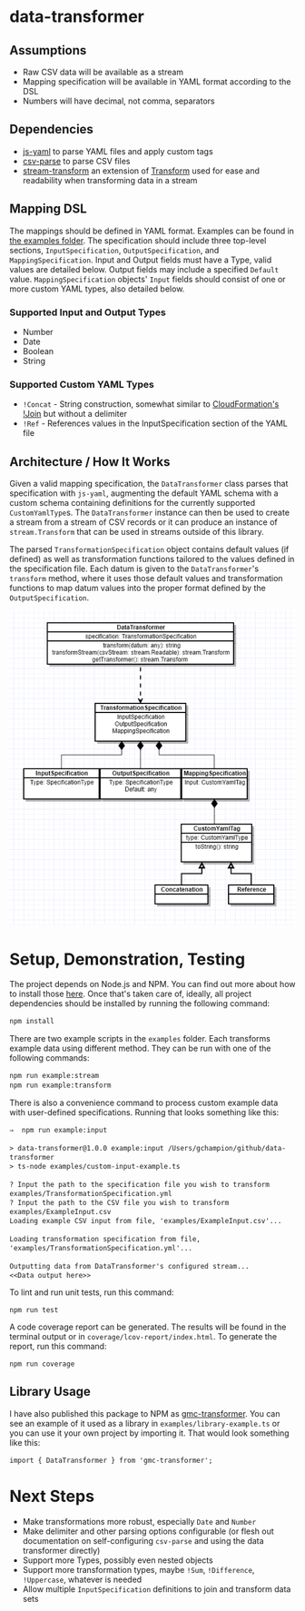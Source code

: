 # data-transformer

## Assumptions
 * Raw CSV data will be available as a stream
 * Mapping specification will be available in YAML format according to the DSL
 * Numbers will have decimal, not comma, separators

## Dependencies
 * [js-yaml](https://github.com/nodeca/js-yaml) to parse YAML files and apply custom tags
 * [csv-parse](https://github.com/adaltas/node-csv-parse) to parse CSV files
 * [stream-transform](https://github.com/adaltas/node-stream-transform) an extension of [Transform](https://nodejs.org/api/stream.html#stream_class_stream_transform) used for ease and readability when transforming data in a stream

## Mapping DSL
The mappings should be defined in YAML format. Examples can be found in [the examples folder](https://github.com/champgm/data-transformer/tree/master/examples). The specification should include three top-level sections, `InputSpecification`, `OutputSpecification`, and `MappingSpecification`. Input and Output fields must have a Type, valid values are detailed below. Output fields may include a specified `Default` value. `MappingSpecification` objects' `Input` fields should consist of one or more custom YAML types, also detailed below.

### Supported Input and Output Types
 * Number
 * Date
 * Boolean
 * String

### Supported Custom YAML Types
 * `!Concat` - String construction, somewhat similar to [CloudFormation's !Join](https://docs.aws.amazon.com/AWSCloudFormation/latest/UserGuide/intrinsic-function-reference-join.html) but without a delimiter
 * `!Ref` - References values in the InputSpecification section of the YAML file

## Architecture / How It Works
Given a valid mapping specification, the `DataTransformer` class parses that specification with `js-yaml`, augmenting the default YAML schema with a custom schema containing definitions for the currently supported `CustomYamlType`s. The `DataTransformer` instance can then be used to create a stream from a stream of CSV records or it can produce an instance of `stream.Transform` that can be used in streams outside of this library. 

The parsed `TransformationSpecification` object contains default values (if defined) as well as transformation functions tailored to the values defined in the specification file. Each datum is given to the `DataTransformer`'s `transform` method, where it uses those default values and transformation functions to map datum values into the proper format defined by the `OutputSpecification`.

![Class Structure](Structure.png "Class Structure")

# Setup, Demonstration, Testing
The project depends on Node.js and NPM. You can find out more about how to install those [here](https://www.npmjs.com/get-npm). Once that's taken care of, ideally, all project dependencies should be installed by running the following command:
```bash
npm install
```

There are two example scripts in the `examples` folder. Each transforms example data using different method. They can be run with one of the following commands:
```bash
npm run example:stream
npm run example:transform
```

There is also a convenience command to process custom example data with user-defined specifications. Running that looks something like this:
```
⇒  npm run example:input

> data-transformer@1.0.0 example:input /Users/gchampion/github/data-transformer
> ts-node examples/custom-input-example.ts

? Input the path to the specification file you wish to transform examples/TransformationSpecification.yml
? Input the path to the CSV file you wish to transform examples/ExampleInput.csv
Loading example CSV input from file, 'examples/ExampleInput.csv'...

Loading transformation specification from file, 'examples/TransformationSpecification.yml'...

Outputting data from DataTransformer's configured stream...
<<Data output here>>
```

To lint and run unit tests, run this command:
```
npm run test
```

A code coverage report can be generated. The results will be found in the terminal output or in `coverage/lcov-report/index.html`. To generate the report, run this command:
```
npm run coverage
```

## Library Usage
I have also published this package to NPM as [gmc-transformer](https://www.npmjs.com/package/gmc-transformer). You can see an example of it used as a library in `examples/library-example.ts` or you can use it your own project by importing it. That would look something like this:
```
import { DataTransformer } from 'gmc-transformer';
```

# Next Steps
 * Make transformations more robust, especially `Date` and `Number`
 * Make delimiter and other parsing options configurable (or flesh out documentation on self-configuring `csv-parse` and using the data transformer directly)
 * Support more Types, possibly even nested objects
 * Support more transformation types, maybe `!Sum`, `!Difference`, `!Uppercase`, whatever is needed
 * Allow multiple `InputSpecification` definitions to join and transform data sets
